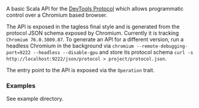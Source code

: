 A basic Scala API for the [DevTools Protocol](https://chromedevtools.github.io/devtools-protocol/) which
allows programmatic control over a Chromium based browser.

The API is exposed in the tagless final style and is generated from the protocol JSON schema exposed by Chromium. Currently it is tracking
`Chromium 76.0.3809.87`. To generate an API for a different version, run a headless Chromium in the background via `chromium --remote-debugging-port=9222 --headless --disable-gpu` and store its protocol schema `curl -s http://localhost:9222/json/protocol > project/protocol.json`.

The entry point to the API is exposed via the `Operation` trait.

### Examples

See example directory.
